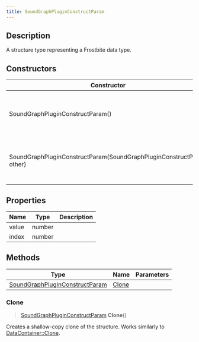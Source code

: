 ```yaml
---
title: SoundGraphPluginConstructParam
---
```

## Description

A structure type representing a Frostbite data type.

## Constructors

| Constructor                                                          | Description                                              |
| -------------------------------------------------------------------- | -------------------------------------------------------- |
| SoundGraphPluginConstructParam()                                     | Create a new instance of this structure type.            |
| SoundGraphPluginConstructParam(SoundGraphPluginConstructParam other) | Create a reference copy of a structure of the same type. |

## Properties

| Name  | Type   | Description |
| ----- | ------ | ----------- |
| value | number |             |
| index | number |             |

## Methods

| Type                                                             | Name            | Parameters |
| ---------------------------------------------------------------- | --------------- | ---------- |
| [SoundGraphPluginConstructParam](/vext/ref/fb/soundgraphpluginconstructparam/) | [Clone](#clone) |            |

### Clone

> [SoundGraphPluginConstructParam](/vext/ref/fb/soundgraphpluginconstructparam/) **Clone**()

Creates a shallow-copy clone of the structure. Works similarly to [DataContainer::Clone](/vext/ref/shared/class/datacontainer#clone).

